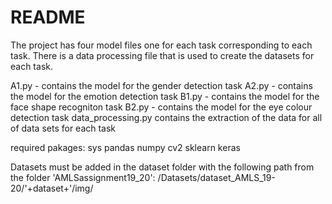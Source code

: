 # README

The project has four model files one for each task corresponding to each task. There is a data processing file that is used to create the datasets for each task. 

A1.py - contains the model for the gender detection task
A2.py - contains the model for the emotion detection task 
B1.py - contains the model for the face shape recogniton task
B2.py - contains the model for the eye colour detection task
data_processing.py contains the extraction of the data for all of data sets for each task 

required pakages:
sys
pandas
numpy
cv2
sklearn
keras


Datasets must be added in the dataset folder with the following path from the folder 'AMLSassignment19_20':
/Datasets/dataset_AMLS_19-20/'+dataset+'/img/
